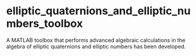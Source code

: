 # elliptic_quaternions_and_elliptic_numbers_toolbox
A MATLAB toolbox that performs advanced algebraic calculations in the algebra of elliptic quaternions and elliptic numbers has been developed.
